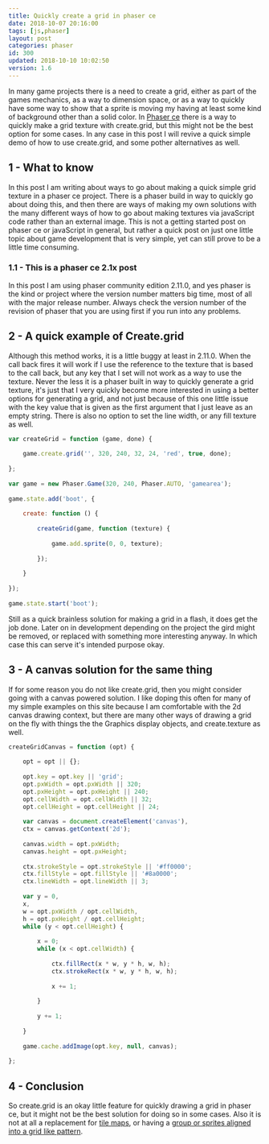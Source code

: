 ```yaml
---
title: Quickly create a grid in phaser ce
date: 2018-10-07 20:16:00
tags: [js,phaser]
layout: post
categories: phaser
id: 300
updated: 2018-10-10 10:02:50
version: 1.6
---
```


In many game projects there is a need to create a grid, either as part of the games mechanics, as a way to dimension space, or as a way to quickly have some way to show that a sprite is moving my having at least some kind of background other than a solid color. In [Phaser ce](https://photonstorm.github.io/phaser-ce/) there is a way to quickly make a grid texture with create.grid, but this might not be the best option for some cases. In any case in this post I will revive a quick simple demo of how to use create.grid, and some pother alternatives as well.

<!-- more -->

## 1 - What to know

In this post I am writing about ways to go about making a quick simple grid texture in a phaser ce project. There is a phaser build in way to quickly go about doing this, and then there are ways of making my own solutions with the many different ways of how to go about making textures via javaScript code rather than an external image. This is not a getting started post on phaser ce or javaScript in general, but rather a quick post on just one little topic about game development that is very simple, yet can still prove to be a little time consuming.

### 1.1 - This is a phaser ce 2.1x post

In this post I am using phaser community edition 2.11.0, and yes phaser is the kind or project where the version number matters big time, most of all with the major release number. Always check the version number of the revision of phaser that you are using first if you run into any problems.

## 2 - A quick example of Create.grid

Although this method works, it is a little buggy at least in 2.11.0. When the call back fires it will work if I use the reference to the texture that is based to the call back, but any key that I set will not work as a way to use the texture. Never the less it is a phaser built in way to quickly generate a grid texture, it's just that I very quickly become more interested in using a better options for generating a grid, and not just because of this one little issue with the key value that is given as the first argument that I just leave as an empty string. There is also no option to set the line width, or any fill texture as well.

```js
var createGrid = function (game, done) {
 
    game.create.grid('', 320, 240, 32, 24, 'red', true, done);
 
};
 
var game = new Phaser.Game(320, 240, Phaser.AUTO, 'gamearea');
 
game.state.add('boot', {
 
    create: function () {
 
        createGrid(game, function (texture) {
 
            game.add.sprite(0, 0, texture);
 
        });
 
    }
 
});
 
game.state.start('boot');
```

Still as a quick brainless solution for making a grid in a flash, it does get the job done. Later on in development depending on the project the gird might be removed, or replaced with something more interesting anyway. In which case this can serve it's intended purpose okay.

## 3 - A canvas solution for the same thing

If for some reason you do not like create.grid, then you might consider going with a canvas powered solution. I like doping this often for many of my simple examples on this site because I am comfortable with the 2d canvas drawing context, but there are many other ways of drawing a grid on the fly with things the the Graphics display objects, and create.texture as well.

```js
createGridCanvas = function (opt) {
 
    opt = opt || {};
 
    opt.key = opt.key || 'grid';
    opt.pxWidth = opt.pxWidth || 320;
    opt.pxHeight = opt.pxHeight || 240;
    opt.cellWidth = opt.cellWidth || 32;
    opt.cellHeight = opt.cellHeight || 24;
 
    var canvas = document.createElement('canvas'),
    ctx = canvas.getContext('2d');
 
    canvas.width = opt.pxWidth;
    canvas.height = opt.pxHeight;
 
    ctx.strokeStyle = opt.strokeStyle || '#ff0000';
    ctx.fillStyle = opt.fillStyle || '#8a0000';
    ctx.lineWidth = opt.lineWidth || 3;
 
    var y = 0,
    x,
    w = opt.pxWidth / opt.cellWidth,
    h = opt.pxHeight / opt.cellHeight;
    while (y < opt.cellHeight) {
 
        x = 0;
        while (x < opt.cellWidth) {
 
            ctx.fillRect(x * w, y * h, w, h);
            ctx.strokeRect(x * w, y * h, w, h);
 
            x += 1;
 
        }
 
        y += 1;
 
    }
 
    game.cache.addImage(opt.key, null, canvas);
 
};
```

## 4 - Conclusion

So create.grid is an okay little feature for quickly drawing a grid in phaser ce, but it might not be the best solution for doing so in some cases. Also it is not at all a replacement for [tile maps](/2018/09/20/phaser-tilemap/), or having a [group or sprites aligned into a grid like pattern](/2018/09/28/phaser-group-align//).
